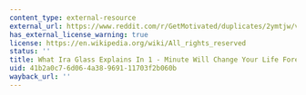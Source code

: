 ```yaml
---
content_type: external-resource
external_url: https://www.reddit.com/r/GetMotivated/duplicates/2ymtjw/video_what_ira_glass_explains_in_1minute_will/
has_external_license_warning: true
license: https://en.wikipedia.org/wiki/All_rights_reserved
status: ''
title: What Ira Glass Explains In 1 - Minute Will Change Your Life Forever. Seriously.
uid: 41b2a0c7-6d06-4a38-9691-11703f2b060b
wayback_url: ''
---
```

